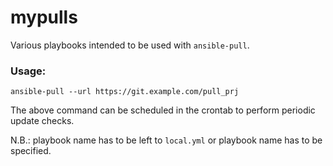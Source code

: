 # mypulls

Various playbooks intended to be used with `ansible-pull`.

### Usage:

	ansible-pull --url https://git.example.com/pull_prj

The above command can be scheduled in the crontab to perform periodic update checks.

N.B.: playbook name has to be left to `local.yml` or playbook name has to be specified.
